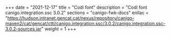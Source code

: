 +++
date        = "2021-12-17"
title       = "Codi font"
description = "Codi font canigo.integration.ssc 3.0.2"
sections    = "canigo-fwk-docs"
enllac		= "https://hudson.intranet.gencat.cat/nexus/repository/canigo-maven2/cat/gencat/ctti/canigo.integration.ssc/3.0.2/canigo.integration.ssc-3.0.2-sources.jar"
weight		= 1
+++
